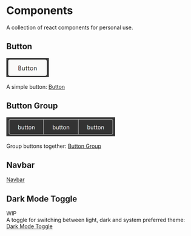 # Components

A collection of react components for personal use.

## Button

<img src='../images/Button/button.png' height=50px />

A simple button: [Button](components/Button/Button.md)

## Button Group

<img src='../images/Button/buttonGroup.png' height=50px />

Group buttons together: [Button Group](components/Button/ButtonGroup.md)

## Navbar

[Navbar](components/Navbar/Navbar.md)

## Dark Mode Toggle

WIP  
A toggle for switching between light, dark and system preferred theme: [Dark Mode Toggle](components/DarkModeToggle/DarkModeToggle.md)
